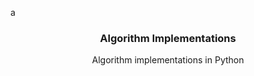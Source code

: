 a<p align="center">
  <h3 align="center">Algorithm Implementations</h3>

<p align="center">
    Algorithm implementations in Python
